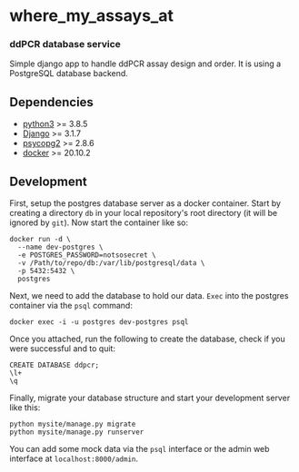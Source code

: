 # where_my_assays_at

### ddPCR database service

Simple django app to handle ddPCR assay design and order. It is using a PostgreSQL database backend.

## Dependencies

- [python3](https://www.python.org/) >= 3.8.5 
- [Django](https://www.djangoproject.com/) >= 3.1.7
- [psycopg2](https://www.psycopg.org/) >= 2.8.6
- [docker](https://www.docker.com/) >= 20.10.2

## Development

First, setup the postgres database server as a docker container. Start by creating a directory `db`
in your local repository's root directory (it will be ignored by `git`). Now start the container like
so:

```
docker run -d \
  --name dev-postgres \
  -e POSTGRES_PASSWORD=notsosecret \
  -v /Path/to/repo/db:/var/lib/postgresql/data \
  -p 5432:5432 \
  postgres
```

Next, we need to add the database to hold our data. `Exec` into the postgres container via the `psql`
command:

```
docker exec -i -u postgres dev-postgres psql
```

Once you attached, run the following to create the database, check if you were successful and to quit:

```psql
CREATE DATABASE ddpcr;
\l+
\q
```

Finally, migrate your database structure and start your development server like this:

```
python mysite/manage.py migrate
python mysite/manage.py runserver
```

You can add some mock data via the `psql` interface or the admin web interface at `localhost:8000/admin`.
